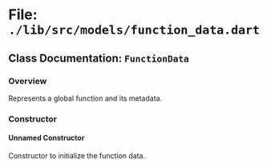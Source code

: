 # File: `./lib/src/models/function_data.dart`

## Class Documentation: `FunctionData`

### Overview

Represents a global function and its metadata.

### Constructor

#### Unnamed Constructor

Constructor to initialize the function data.


